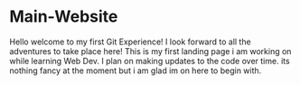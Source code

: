 # Main-Website
<p>Hello welcome to my first Git Experience! I look forward
to all the adventures to take place here! This is my first landing page i
am working on while learning Web Dev. I plan on making updates to the code over time. its nothing fancy at the moment
but i am glad im on here to begin with. </p>
